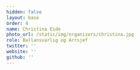 ```yaml
---
hidden: false
layout: base
order: 4
name: Christina Eide
photo_url: /static/img/organizers/christina.jpg
role: Ballansvarlig og Arrsjef
twitter: ''
website: ''
github: ''
---
```

